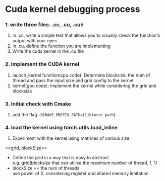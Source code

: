 # Cuda kernel debugging process

### 1. write three files: .cc, .cu, .cuh 
1. In .cc, write a simple test that allows you to visually check the function's output with your eyes
2. In .cu, define the function you are implementing
3. Write the cuda kernel in the .cu file

### 2. Implement the CUDA kernel
1. launch_kernel function(cpu code): Determine blocksize, the num of thread and pass the input size and grid config to the kernel
2. kernel(gpu code): Implement the kernel while considering the grid and blocksize

### 3. Initial check with Cmake
1. add the flag `-DCMAKE_PREFIX_PATH={libtorch_path}`

### 4. load the kernel using torch.utils.load_inline
1. Experiment with the kernel using matrices of various size

<<grid, blockSize>>
- Define the grid in a way that is easy to abstract  
  e.g. grid(blocksize that can utilize the maximum number of thread, 1, 1) 
- blockSize ==  the num of threads  
   use power of 2, considering register and shared memory limitation